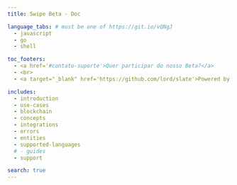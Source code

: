```yaml
---
title: Swipe Beta - Doc

language_tabs: # must be one of https://git.io/vQNgJ
  - javascript
  - go
  - shell

toc_footers:
  - <a href='#contato-suporte'>Quer participar do nosso Beta?</a>
  - <br>
  - <a target="_blank" href='https://github.com/lord/slate'>Powered by Slate</a>

includes:
  - introduction
  - use-cases
  - blockchain
  - concepts
  - integrations
  - errors
  - entities
  - supported-languages
  # - guides
  - support

search: true
---
```

